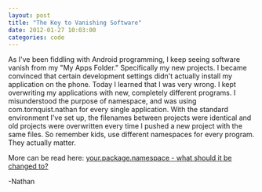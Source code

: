 ```yaml
---
layout: post
title: "The Key to Vanishing Software"
date: 2012-01-27 10:03:00
categories: code
---
```

As I've been fiddling with Android programming, I keep seeing software vanish from my "My Apps Folder." Specifically my new projects. I became convinced that certain development settings didn't actually install my application on the phone. Today I learned that I was very wrong. I kept overwriting my applications with new, completely different programs. I misunderstood the purpose of namespace, and was using com.tornquist.nathan for every single application. With the standard environment I've set up, the filenames between projects were identical and old projects were overwritten every time I pushed a new project with the same files. So remember kids, use different namespaces for every program. They actually matter.

More can be read here: [your.package.namespace - what should it be changed to?](http://stackoverflow.com/questions/8991658/your-package-namespace-what-should-it-be-changed-to)

-Nathan

